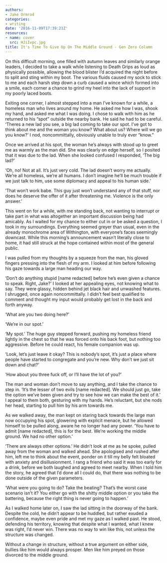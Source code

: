 ```yaml
---
authors:
- Jake Ormrod
categories:
- writing
date: '2016-11-09T17:39:21Z'
resources:
- name: cover
  src: HJiIvpc.jpg
title: It's Time To Give Up On The Middle Ground - Gen Zero Column
---
```

On this difficult morning, one filled with autumn leaves and similarly orange leaders, I decided to take a walk while listening to Death Grips as loud as physically possible, allowing the blood blister I’d acquired the night before to split and sting within my boot. The various fluids caused my sock to stick to me and each harsh step down a curb caused a wince which formed into a smile, each corner a chance to grind my heel into the lack of support in my poorly laced boots.

Exiting one corner, I almost stepped into a man I’ve known for a while, a homeless man who lives around my home. He asked me how I was, shook my hand, and asked me what I was doing. I chose to walk with him as he returned to his “spot” outside the nearby bank. He said he had to be careful. ‘Theres a new lad you see, a big lad coming to take our spot. I’ve got to think about me and the woman you know? What about us? Where will we go you know?’ I nod, noncommittally, obviously unable to truly ever “know.”

Once we arrived at his spot, the woman he’s always with stood up to greet me as warmly as the man did. She was clearly on edge herself, so I posited that it was due to the lad. When she looked confused I responded, ‘The big lad?’

‘Oh, no! Not at all. It’s just very cold. The lad doesn’t worry me actually. We’re all homeless, we’re all humans. I don’t imagine he’ll be much trouble if we just talk to him, use some diplomacy and appeal to his human side.’

‘That won’t work babe. This guy just won’t understand any of that stuff, nor does he deserve the offer of it after threatening me. Violence is the only answer.’

This went on for a while, with me standing back, not wanting to interrupt or take part in what was altogether an important discussion being had amicably. As I waited for my chance to either cut in or be asked a question, I took in my surroundings. Everything seemed greyer than usual, even in the already monochrome area of Withington, with everyone’s faces seemingly downcast. While this morning’s announcement wasn’t literally close to home, it had still struck at the hope contained within most of the general public.

I was pulled from my thoughts by a squeeze from the man, his gloved fingers pressing into the flesh of my arm. I looked at him before following his gaze towards a large man heading our way.

‘Don’t do anything stupid [name redacted] before he’s even given a chance to speak. Right, Jake?’ I looked at her appealing eyes, not knowing what to say. They were glassy, hidden behind jet black hair and unwashed features. I shrugged, once again noncommittally. I didn’t feel best qualified to comment and thought my input would probably get lost in the back and forth anyway.

‘What are you two doing here?’

‘We’re in our spot.’

‘My spot.’ The huge guy stepped forward, pushing my homeless friend lightly in the chest so that he was forced onto his back foot, but nothing too aggressive. Before he could react, his female companion was up.

‘Look, let’s just leave it okay? This is nobody’s spot, it’s just a place where people have started to congregate and you’re new. Why don’t we just sit down and chat?’

‘How about you three fuck off, or I’ll have the lot of you?’

The man and woman don’t move to say anything, and I take the chance to step in. ‘It’s the lesser of two evils [name redacted]. We should just go, take the option we’ve been given and try to see how we can make the best of it.’ I appeal to them both, gesturing with my hands. He’s reluctant, but she nods her head, starting to pull him by his arm towards me.

As we walked away, the man kept on staring back towards the large man now occupying his spot, glowering with explicit menace, but he allowed himself to be pulled along, aware he no longer had any power. ‘You have to admit [name redacted], this is for the best. We’re working the middle ground. We had no other option.’

‘There are always other options.’ He didn’t look at me as he spoke, pulled away from the woman and walked ahead. She apologised and rushed after him, left me to think about the event, ponder on it till my belly felt bloated with anxiety and disillusionment. I rang a friend who said it was too early for a drink, before we both laughed and agreed to meet nearby. When I told him the story, he agreed that I’d done all I could do, that there was nothing to be done outside of the given parameters. 

‘What were you going to do? Take the beating? That’s the worst case scenario isn’t it? You either go with the shitty middle option or you take the battering, because the right thing is never going to happen.’

As I walked home later on, I saw the lad sitting in the doorway of the bank. Despite the cold, he didn’t appear to be huddled, but rather exuded a confidence, maybe even pride and met my gaze as I walked past. He stood, defending his territory, knowing that despite what I wanted, what I knew was right, I’d never win. There was no way to win like this, not unless the structure was changed. 

Without a change in structure, without a true argument on either side, bullies like him would always prosper. Men like him preyed on those divorced to the middle ground.